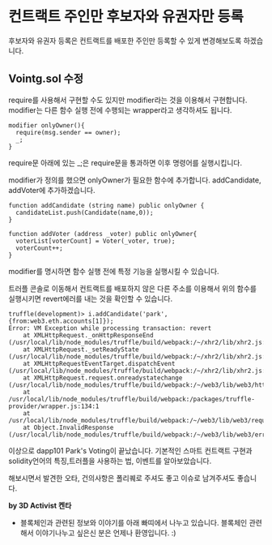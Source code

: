 # 컨트랙트 주인만 후보자와 유권자만 등록

후보자와 유권자 등록은 컨트랙트를 배포한 주인만 등록할 수 있게 변경해보도록 하겠습니다.

## Vointg.sol 수정

require를 사용해서 구현할 수도 있지만 modifier라는 것을 이용해서 구현합니다.
modifier는 다른 함수 실행 전에 수행되는 wrapper라고 생각하셔도 됩니다.


```
modifier onlyOwner(){
  require(msg.sender == owner);
  _;
}
```

require문 아래에 있는 _;은 require문을 통과하면 이후 명령어를 실행시킵니다.

modifier가 정의를 했으면 onlyOwner가 필요한 함수에 추가합니다. addCandidate, addVoter에 추가하겠습니다.

```
function addCandidate (string name) public onlyOwner {
  candidateList.push(Candidate(name,0));
}

function addVoter (address _voter) public onlyOwner{
  voterList[voterCount] = Voter(_voter, true);
  voterCount++;
}
```

modifier를 명시하면 함수 실행 전에 특정 기능을 실행시킬 수 있습니다.

트러플 콘솔로 이동해서 컨트랙트를 배포하지 않은 다른 주소를 이용해서 위의 함수를 실행시키면 revert에러를 내는 것을 확인할 수 있습니다.

```
truffle(development)> i.addCandidate('park',{from:web3.eth.accounts[1]});
Error: VM Exception while processing transaction: revert
    at XMLHttpRequest._onHttpResponseEnd (/usr/local/lib/node_modules/truffle/build/webpack:/~/xhr2/lib/xhr2.js:509:1)
    at XMLHttpRequest._setReadyState (/usr/local/lib/node_modules/truffle/build/webpack:/~/xhr2/lib/xhr2.js:354:1)
    at XMLHttpRequestEventTarget.dispatchEvent (/usr/local/lib/node_modules/truffle/build/webpack:/~/xhr2/lib/xhr2.js:64:1)
    at XMLHttpRequest.request.onreadystatechange (/usr/local/lib/node_modules/truffle/build/webpack:/~/web3/lib/web3/httpprovider.js:128:1)
    at /usr/local/lib/node_modules/truffle/build/webpack:/packages/truffle-provider/wrapper.js:134:1
    at /usr/local/lib/node_modules/truffle/build/webpack:/~/web3/lib/web3/requestmanager.js:86:1
    at Object.InvalidResponse (/usr/local/lib/node_modules/truffle/build/webpack:/~/web3/lib/web3/errors.js:38:1)
```

이상으로 dapp101 Park's Voting이 끝났습니다.
기본적인 스마트 컨트랙트 구현과 solidity언어의 특징,트러플을 사용하는 법, 이벤트를 알아보았습니다.

해보시면서 발견한 오타, 건의사항은 폴리퀘로 주셔도 좋고 이슈로 남겨주셔도 좋습니다.

**by 3D Activist 켄타**
- 블록체인과 관련된 정보와 이야기를 아래 빠띠에서 나누고 있습니다. 블록체인 관련해서 이야기나누고 싶은신 분은 언제나 환영입니다. :)


